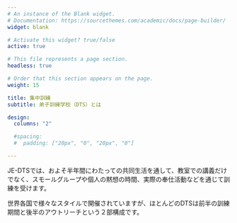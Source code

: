 ```yaml
---
# An instance of the Blank widget.
# Documentation: https://sourcethemes.com/academic/docs/page-builder/
widget: blank

# Activate this widget? true/false
active: true

# This file represents a page section.
headless: true

# Order that this section appears on the page.
weight: 15

title: 集中訓練
subtitle: 弟子訓練学校（DTS）とは

design:
  columns: "2"

  #spacing:
  #  padding: ["20px", "0", "20px", "0"]

---
```


JE-DTSでは、およそ半年間にわたっての共同生活を通して、教室での講義だけでなく、スモールグループや個人の黙想の時間、実際の奉仕活動などを通じて訓練を受けます。

世界各国で様々なスタイルで開催されていますが、ほとんどのDTSは前半の訓練期間と後半のアウトリーチという２部構成です。
